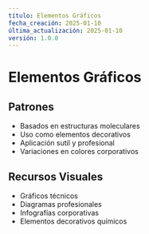 ```yaml
---
título: Elementos Gráficos
fecha_creación: 2025-01-10
última_actualización: 2025-01-10
versión: 1.0.0
---
```


# Elementos Gráficos

## Patrones

- Basados en estructuras moleculares
- Uso como elementos decorativos
- Aplicación sutil y profesional
- Variaciones en colores corporativos

## Recursos Visuales

- Gráficos técnicos
- Diagramas profesionales
- Infografías corporativas
- Elementos decorativos químicos